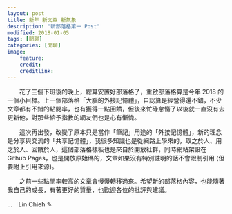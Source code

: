 ```yaml
---
layout: post
title: 新年 新文章 新氣象
description: "新部落格第一 Post"
modified: 2018-01-05
tags: [閒聊]
categories: [閒聊]
image:
    feature: 
    credit: 
    creditlink: 
---
```


　　花了三個下班後的晚上，總算安置好部落格了，重啟部落格算是今年 2018 的一個小目標。上一個部落格「大腦的外接記憶體」，自認算是經營得還不錯，不少文章都有不錯的點閱率，也有獲得一點回饋，但後來忙碌怠惰了以後就一直沒有去更新他，對那些給予指教的網友們也是心有慚愧。

　　這次再出發，改變了原本只是當作「筆記」用途的「外接記憶體」，新的理念是分享與交流的「共享記憶體」，我很多知識也是從網路上學來的，取之於人、用之於人、回饋於人，這個部落格樣板也是來自於開放社群，同時網站架設在 Github Pages，也是開放原始碼的，文章如果沒有特別註明的話不會限制引用 (但要附上引用來源)。

　　之前一些點閱率較高的文章會慢慢轉移過來。希望新的部落格內容，也能隨著我自己的成長，有著更好的質量，也歡迎各位的批評與建議。

...　Lin Chieh ✎